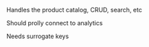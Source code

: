 Handles the product catalog, CRUD, search, etc

Should prolly connect to analytics

Needs surrogate keys